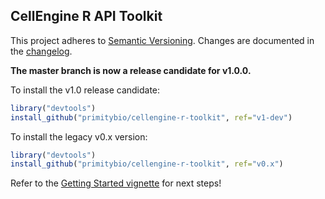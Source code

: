 CellEngine R API Toolkit
-----

This project adheres to [Semantic Versioning](https://semver.org/spec/v2.0.0.html).
Changes are documented in the [changelog](https://github.com/primitybio/cellengine-r-toolkit/blob/master/CHANGELOG.md).

**The master branch is now a release candidate for v1.0.0.**

To install the v1.0 release candidate:
```R
library("devtools")
install_github("primitybio/cellengine-r-toolkit", ref="v1-dev")
```

To install the legacy v0.x version:
```R
library("devtools")
install_github("primitybio/cellengine-r-toolkit", ref="v0.x")
```

Refer to the [Getting Started vignette](https://primitybio.github.io/cellengine-r-toolkit/articles/gettingStarted.html) for next steps!
